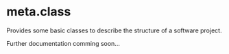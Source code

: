 meta.class
========

Provides some basic classes to describe the structure of a software project.

Further documentation comming soon...